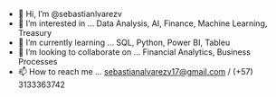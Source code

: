 - 👋 Hi, I’m @sebastianlvarezv
- 👀 I’m interested in ... Data Analysis, AI, Finance, Machine Learning, Treasury
- 🌱 I’m currently learning ... SQL, Python, Power BI, Tableu
- 💞️ I’m looking to collaborate on ... Financial Analytics, Business Processes
- 📫 How to reach me ... sebastianalvarezv17@gmail.com / (+57) 3133363742

<!---
sebastianlvarezv/sebastianlvarezv is a ✨ special ✨ repository because its `README.md` (this file) appears on your GitHub profile.
You can click the Preview link to take a look at your changes.
--->
